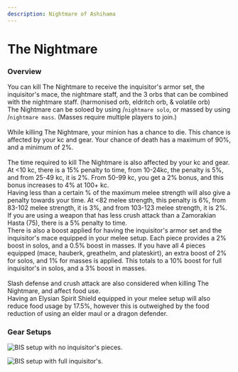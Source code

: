 ```yaml
---
description: Nightmare of Ashihama
---
```


# The Nightmare

### Overview

You can kill The Nightmare to receive the inquisitor's armor set, the inquisitor's mace, the nightmare staff, and the 3 orbs that can be combined with the nightmare staff. (harmonised orb, eldritch orb, & volatile orb)\
The Nightmare can be soloed by using /`nightmare solo`, or massed by using /`nightmare mass`. (Masses require multiple players to join.)\
\
While killing The Nightmare, your minion has a chance to die. This chance is affected by your kc and gear. Your chance of death has a maximum of 90%, and a minimum of 2%.\
\
The time required to kill The Nightmare is also affected by your kc and gear.\
At <10 kc, there is a 15% penalty to time, from 10-24kc, the penalty is 5%, and from 25-49 kc, it is 2%. From 50-99 kc, you get a 2% bonus, and this bonus increases to 4% at 100+ kc.\
Having less than a certain % of the maximum melee strength will also give a penalty towards your time. At  <82 melee strength, this penalty is 6%, from 83-102 melee strength, it is 3%, and from 103-123 melee strength, it is 2%.\
If you are using a weapon that has less crush attack than a Zamorakian Hasta (75), there is a 5% penalty to time.\
There is also a boost applied for having the inquisitor's armor set and the inquisitor's mace equipped in your melee setup. Each piece provides a 2% boost in solos, and a 0.5% boost in masses. If you have all 4 pieces equipped (mace, hauberk, greathelm, and plateskirt), an extra boost of 2% for solos, and 1% for masses is applied. This totals to a 10% boost for full inquisitor's in solos, and a 3% boost in masses.\
\
Slash defense and crush attack are also considered when killing The Nightmare, and affect food use.\
Having an Elysian Spirit Shield equipped in your melee setup will also reduce food usage by 17.5%, however this is outweighed by the food reduction of using an elder maul or a dragon defender.



### Gear Setups

![BIS setup with no inquisitor's pieces.](<../../.gitbook/assets/nightmarenoinquis (1).png>)

![BIS setup with full inquisitor's.](../../.gitbook/assets/Nm\_melee\_bis.png)
